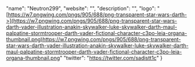 
  "name": "Neutron299",
  "website": "",
  "description": "",
  "logo": "[https://w7.pngwing.com/pngs/905/688/png-transparent-star-wars-darth->](https://w7.pngwing.com/pngs/905/688/png-transparent-star-wars-darth-vader-illustration-anakin-skywalker-luke-skywalker-darth-maul-palpatine-stormtrooper-darth-vader-fictional-character-c3po-leia-organa-thumbnail.png)https://w7.pngwing.com/pngs/905/688/png-transparent-star-wars-darth-vader-illustration-anakin-skywalker-luke-skywalker-darth-maul-palpatine-stormtrooper-darth-vader-fictional-character-c3po-leia-organa-thumbnail.png"
  "twitter": "https://twitter.com/sadistt1c"
}
